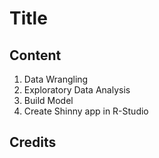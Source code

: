 # Title
## Content
1. Data Wrangling
2. Exploratory Data Analysis
3. Build Model
4. Create Shinny app in R-Studio
## Credits